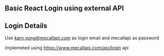 ## Basic React Login using external API

## Login Details
Use karn.yong@mecallapi.com as login email and mecallapi as password

implemeted using https://www.mecallapi.com/api/login api
